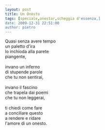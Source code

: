 ```yaml
---
layout: post
title: Un Onesto
tags: [speciale,onestar,scheggia d'essenza,]
date: 2009-12-31 22:51:00
author: pietro
---
```

Quasi senza avere tempo<br/>un paletto d'ira<br/>lo inchioda alla parete<br/>piangente,<br/><br/>invano un inferno<br/>di stupende parole<br/>che tu non sentirai,<br/><br/>invano il fascino<br/>che trapela dai poemi<br/>che tu non leggerai,<br/><br/>ti chiedi come fare<br/>a conciliare questo<br/>a rendere e ridare<br/>l'amore di un onesto.

